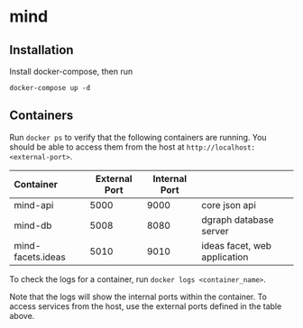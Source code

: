 # mind

## Installation

Install docker-compose, then run
```
docker-compose up -d
```

## Containers

Run ```docker ps``` to verify that the following containers are running. 
You should be able to access them from the host at ```http://localhost:<external-port>```.

| Container         | External Port | Internal Port |                               |
| :---------------- | ------------- | ------------- | ----------------------------- |
| mind-api          | 5000          | 9000          | core json api                 |
| mind-db           | 5008          | 8080          | dgraph database server        |
| mind-facets.ideas | 5010          | 9010          | ideas facet, web application  |

To check the logs for a container, run ```docker logs <container_name>```.

Note that the logs will show the internal ports within the container.
To access services from the host, use the external ports defined in the table above.
